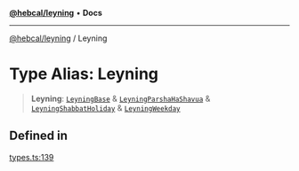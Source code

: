 [**@hebcal/leyning**](../README.md) • **Docs**

***

[@hebcal/leyning](../globals.md) / Leyning

# Type Alias: Leyning

> **Leyning**: [`LeyningBase`](LeyningBase.md) & [`LeyningParshaHaShavua`](LeyningParshaHaShavua.md) & [`LeyningShabbatHoliday`](LeyningShabbatHoliday.md) & [`LeyningWeekday`](LeyningWeekday.md)

## Defined in

[types.ts:139](https://github.com/hebcal/hebcal-leyning/blob/686daf91ca80e1487976aba775587a09727384c4/src/types.ts#L139)

